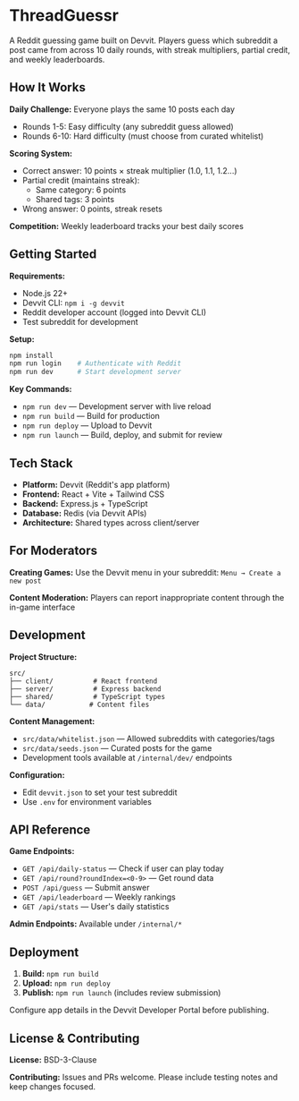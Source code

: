 # ThreadGuessr

A Reddit guessing game built on Devvit. Players guess which subreddit a post came from across 10 daily rounds, with streak multipliers, partial credit, and weekly leaderboards.

## How It Works

**Daily Challenge:** Everyone plays the same 10 posts each day
- Rounds 1-5: Easy difficulty (any subreddit guess allowed)
- Rounds 6-10: Hard difficulty (must choose from curated whitelist)

**Scoring System:**
- Correct answer: 10 points × streak multiplier (1.0, 1.1, 1.2...)
- Partial credit (maintains streak):
  - Same category: 6 points
  - Shared tags: 3 points
- Wrong answer: 0 points, streak resets

**Competition:** Weekly leaderboard tracks your best daily scores

## Getting Started

**Requirements:**
- Node.js 22+
- Devvit CLI: `npm i -g devvit`
- Reddit developer account (logged into Devvit CLI)
- Test subreddit for development

**Setup:**
```bash
npm install
npm run login    # Authenticate with Reddit
npm run dev      # Start development server
```

**Key Commands:**
- `npm run dev` — Development server with live reload
- `npm run build` — Build for production
- `npm run deploy` — Upload to Devvit
- `npm run launch` — Build, deploy, and submit for review

## Tech Stack

- **Platform:** Devvit (Reddit's app platform)
- **Frontend:** React + Vite + Tailwind CSS
- **Backend:** Express.js + TypeScript
- **Database:** Redis (via Devvit APIs)
- **Architecture:** Shared types across client/server

## For Moderators

**Creating Games:** Use the Devvit menu in your subreddit: `Menu → Create a new post`

**Content Moderation:** Players can report inappropriate content through the in-game interface

## Development

**Project Structure:**
```
src/
├── client/          # React frontend
├── server/          # Express backend
├── shared/          # TypeScript types
└── data/           # Content files
```

**Content Management:**
- `src/data/whitelist.json` — Allowed subreddits with categories/tags
- `src/data/seeds.json` — Curated posts for the game
- Development tools available at `/internal/dev/` endpoints

**Configuration:**
- Edit `devvit.json` to set your test subreddit
- Use `.env` for environment variables

## API Reference

**Game Endpoints:**
- `GET /api/daily-status` — Check if user can play today
- `GET /api/round?roundIndex=<0-9>` — Get round data
- `POST /api/guess` — Submit answer
- `GET /api/leaderboard` — Weekly rankings
- `GET /api/stats` — User's daily statistics

**Admin Endpoints:** Available under `/internal/*`

## Deployment

1. **Build:** `npm run build`
2. **Upload:** `npm run deploy`
3. **Publish:** `npm run launch` (includes review submission)

Configure app details in the Devvit Developer Portal before publishing.

## License & Contributing

**License:** BSD-3-Clause

**Contributing:** Issues and PRs welcome. Please include testing notes and keep changes focused.
